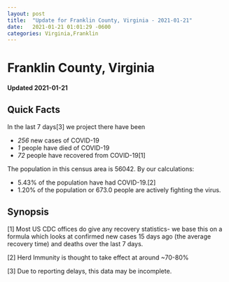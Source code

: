 ```yaml
---
layout: post
title:  "Update for Franklin County, Virginia - 2021-01-21"
date:   2021-01-21 01:01:29 -0600
categories: Virginia,Franklin
---
```


# Franklin County, Virginia
#### Updated 2021-01-21

## Quick Facts

In the last 7 days[3] we project there have been
- *256* new cases of COVID-19
- *1* people have died of COVID-19
- *72* people have recovered from COVID-19[1]

The population in this census area is 56042. By our calculations:
- 5.43% of the population have had COVID-19.[2]
- 1.20% of the population or 673.0 people are actively fighting the virus.

## Synopsis




[1] Most US CDC offices do give any recovery statistics- we base this on a formula which looks at confirmed new cases
15 days ago (the average recovery time) and deaths over the last 7 days.

[2] Herd Immunity is thought to take effect at around ~70-80%

[3] Due to reporting delays, this data may be incomplete.
 
    